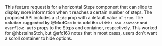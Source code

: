 This feature request is for a horizontal Steps component that can slide to display more information when it reaches a certain number of steps. The proposed API includes a `slide` prop with a default value of `true`. The solution suggested by @MadCcc is to add the `width: max-content` and `overflow: auto` props to the Steps and container, respectively. This worked for @hbatalhaStch, but @afc163 notes that in most cases, users don't want a scroll container to hide options.

